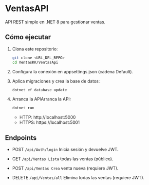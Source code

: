 # VentasAPI

API REST simple en .NET 8 para gestionar ventas.

## Cómo ejecutar

1. Clona este repositorio:
   ```bash
   git clone <URL_DEL_REPO>
   cd VentasKK/VentasApi
   ```
2. Configura la conexión en appsettings.json (cadena Default).

3. Aplica migraciones y crea la base de datos:
   ```bash
   dotnet ef database update
   ```
4. Arranca la APIArranca la API:
   ```bash
   dotnet run
   ```
   - HTTP: http://localhost:5000
   - HTTPS: https://localhost:5001

## Endpoints

- POST `/api/Auth/login` Inicia sesión y devuelve JWT.

- GET `/api/Ventas Lista` todas las ventas (público).

- POST `/api/Ventas Crea` venta nueva (requiere JWT).

- DELETE `/api/Ventas/all` Elimina todas las ventas (requiere JWT).
